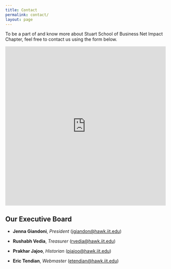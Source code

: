 ```yaml
---
title: Contact
permalink: contact/
layout: page
---
```


To be a part of and know more about Stuart School of Business Net Impact Chapter, feel free to contact us using the form below.

<iframe src="https://docs.google.com/forms/d/1JPjFga7hcXA4Uozg5i9o8hnpO5hQCKE4qCl_5yFYl_A/viewform?embedded=true" width="100%" height="500" frameborder="0" marginheight="0" marginwidth="0">Loading...</iframe>

## Our Executive Board

* **Jenna Giandoni**, *President* (jgiandon@hawk.iit.edu)

  <!-- Dual MBA and M.S. in Environmental Management & Sustainability -->

* **Rushabh Vedia**, *Treasurer* (rvedia@hawk.iit.edu)

  <!-- MBA (Finance) -->

* **Prakhar Jajoo**, *Historian* (pjajoo@hawk.iit.edu)

  <!-- MBA (Business Analytics) -->

* **Eric Tendian**, *Webmaster* (etendian@hawk.iit.edu)

  <!-- B.A. in Information Technology and Management -->
